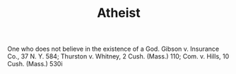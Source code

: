 ---
title: Atheist
permalink: "/definitions/atheist.html"
body: One who does not believe in the existence of a God. Gibson v. Insurance Co.,
  37 N. Y. 584; Thurston v. Whitney, 2 Cush. (Mass.) 110; Com. v. Hills, 10 Cush.
  (Mass.) 530i
published_at: '2018-07-07'
layout: post
---